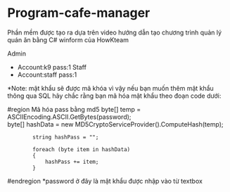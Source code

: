 # Program-cafe-manager

Phần mềm được tạo ra dựa trên video hướng dẫn tạo chương trình quản lý quán ăn bằng C# winform của HowKteam 

Admin 
- Account:k9 pass:1
Staff
- Account:staff pass:1

*Note: mật khẩu sẽ được mã khóa vì vậy nếu bạn muốn thêm mật khẩu thông qua SQL hãy chắc rằng bạn mã hóa mật khẩu theo đoạn code dưới:

 #region Mã hóa pass bằng md5
            byte[] temp = ASCIIEncoding.ASCII.GetBytes(password);                
            byte[] hashData = new MD5CryptoServiceProvider().ComputeHash(temp);  
                                                                                    
            string hashPass = "";

            foreach (byte item in hashData)
            {
                hashPass += item;
            }
#endregion
*password ở đây là mật khẩu được nhập vào từ textbox
